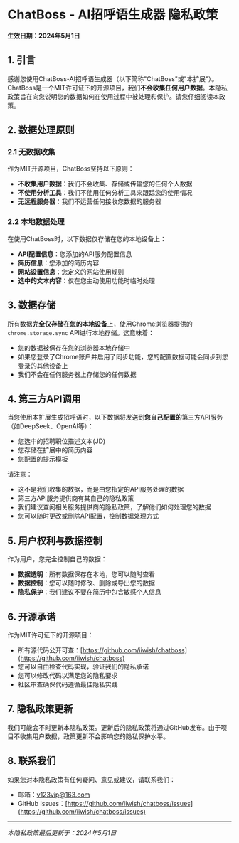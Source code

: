 # ChatBoss - AI招呼语生成器 隐私政策

**生效日期：2024年5月1日**

## 1. 引言

感谢您使用ChatBoss-AI招呼语生成器（以下简称"ChatBoss"或"本扩展"）。ChatBoss是一个MIT许可证下的开源项目，我们**不会收集任何用户数据**。本隐私政策旨在向您说明您的数据如何在使用过程中被处理和保护。请您仔细阅读本政策。

## 2. 数据处理原则

### 2.1 无数据收集

作为MIT开源项目，ChatBoss坚持以下原则：

- **不收集用户数据**：我们不会收集、存储或传输您的任何个人数据
- **不使用分析工具**：我们不使用任何分析工具来跟踪您的使用情况
- **无远程服务器**：我们不运营任何接收您数据的服务器

### 2.2 本地数据处理

在使用ChatBoss时，以下数据仅存储在您的本地设备上：

- **API配置信息**：您添加的API服务配置信息
- **简历信息**：您添加的简历内容
- **网站设置信息**：您定义的网站使用规则
- **选中的文本内容**：仅在您主动使用功能时临时处理

## 3. 数据存储

所有数据**完全仅存储在您的本地设备**上，使用Chrome浏览器提供的`chrome.storage.sync` API进行本地存储。这意味着：

- 您的数据被保存在您的浏览器本地存储中
- 如果您登录了Chrome账户并启用了同步功能，您的配置数据可能会同步到您登录的其他设备上
- 我们不会在任何服务器上存储您的任何数据

## 4. 第三方API调用

当您使用本扩展生成招呼语时，以下数据将发送到**您自己配置的**第三方API服务（如DeepSeek、OpenAI等）：

- 您选中的招聘职位描述文本(JD)
- 您存储在扩展中的简历内容
- 您配置的提示模板

请注意：
- 这不是我们收集的数据，而是由您指定的API服务处理的数据
- 第三方API服务提供商有其自己的隐私政策
- 我们建议查阅相关服务提供商的隐私政策，了解他们如何处理您的数据
- 您可以随时更改或删除API配置，控制数据处理方式

## 5. 用户权利与数据控制

作为用户，您完全控制自己的数据：

- **数据透明**：所有数据保存在本地，您可以随时查看
- **数据控制**：您可以随时修改、删除或导出您的数据
- **隐私保护**：我们建议不要在简历中包含敏感个人信息

## 6. 开源承诺

作为MIT许可证下的开源项目：

- 所有源代码公开可查：[https://github.com/iiwish/chatboss](https://github.com/iiwish/chatboss)
- 您可以自由检查代码实现，验证我们的隐私承诺
- 您可以修改代码以满足您的隐私要求
- 社区审查确保代码遵循最佳隐私实践

## 7. 隐私政策更新

我们可能会不时更新本隐私政策。更新后的隐私政策将通过GitHub发布。由于项目不收集用户数据，政策更新不会影响您的隐私保护水平。

## 8. 联系我们

如果您对本隐私政策有任何疑问、意见或建议，请联系我们：

- 邮箱：[v123vip@163.com](mailto:v123vip@163.com)
- GitHub Issues：[https://github.com/iiwish/chatboss/issues](https://github.com/iiwish/chatboss/issues)

---

*本隐私政策最后更新于：2024年5月1日*
